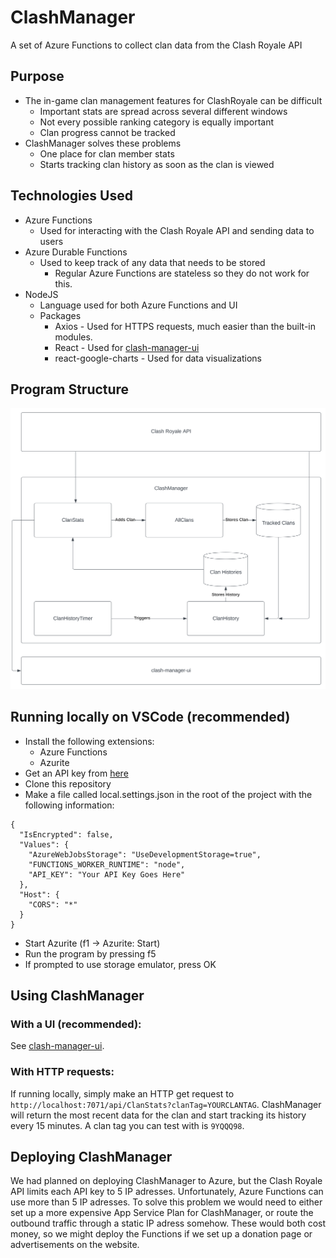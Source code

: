 # ClashManager
A set of Azure Functions to collect clan data from the Clash Royale API

## Purpose
- The in-game clan management features for ClashRoyale can be difficult
    - Important stats are spread across several different windows
    - Not every possible ranking category is equally important
    - Clan progress cannot be tracked
- ClashManager solves these problems
    - One place for clan member stats
    - Starts tracking clan history as soon as the clan is viewed

## Technologies Used
- Azure Functions
    - Used for interacting with the Clash Royale API and sending data to users
- Azure Durable Functions
    - Used to keep track of any data that needs to be stored
        - Regular Azure Functions are stateless so they do not work for this.
- NodeJS
    - Language used for both Azure Functions and UI
    - Packages
        - Axios - Used for HTTPS requests, much easier than the built-in modules.
        - React - Used for [clash-manager-ui](https://github.com/Nuri-G/clash-manager-ui)
        - react-google-charts - Used for data visualizations
        

## Program Structure

![Chart](./chart.svg)

## Running locally on VSCode (recommended)
- Install the following extensions:
    - Azure Functions
    - Azurite
- Get an API key from [here](https://developer.clashroyale.com/)
- Clone this repository
- Make a file called local.settings.json in the root of the project with the following information:
```
{
  "IsEncrypted": false,
  "Values": {
    "AzureWebJobsStorage": "UseDevelopmentStorage=true",
    "FUNCTIONS_WORKER_RUNTIME": "node",
    "API_KEY": "Your API Key Goes Here"
  },
  "Host": {
    "CORS": "*"
  }
}
```
- Start Azurite (f1 -> Azurite: Start)
- Run the program by pressing f5
- If prompted to use storage emulator, press OK

## Using ClashManager

### With a UI (recommended):
See [clash-manager-ui](https://github.com/Nuri-G/clash-manager-ui).

### With HTTP requests:
 If running locally, simply make an HTTP get request to `http://localhost:7071/api/ClanStats?clanTag=YOURCLANTAG`. ClashManager will return the most recent data for the clan and start tracking its history every 15 minutes. A clan tag you can test with is `9YQQQ98`.

## Deploying ClashManager
We had planned on deploying ClashManager to Azure, but the Clash Royale API limits each API key to 5 IP adresses. Unfortunately, Azure Functions can use more than 5 IP adresses. To solve this problem we would need to either set up a more expensive App Service Plan for ClashManager, or route the outbound traffic through a static IP adress somehow. These would both cost money, so we might deploy the Functions if we set up a donation page or advertisements on the website.
